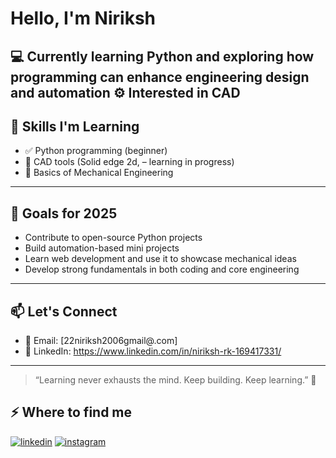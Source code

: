 <h1> Hello, I'm Niriksh 

💻 Currently learning **Python** and exploring how programming can enhance engineering design and automation
⚙️ Interested in **CAD**
---
## 🧠 Skills I'm Learning

* ✅ Python programming (beginner)
* 🚀 CAD tools (Solid edge 2d,  – learning in progress)
* 📘 Basics of Mechanical Engineering
---
## 🎯 Goals for 2025

* Contribute to open-source Python projects
* Build automation-based mini projects
* Learn web development and use it to showcase mechanical ideas
* Develop strong fundamentals in both coding and core engineering
---
## 📫 Let's Connect

* 📧 Email: \[22niriksh2006gmail@.com]
* 🔗 LinkedIn: https://www.linkedin.com/in/niriksh-rk-169417331/
---
> “Learning never exhausts the mind. Keep building. Keep learning.” 🚀
</h1>
<p></p>
<h2>⚡️ Where to find me</h2>
<p><a target="_blank" href="https://www.linkedin.com/in/Niriksh RK" style="display: inline-block;"><img src="https://img.shields.io/badge/linkedin-logo?style=for-the-badge&logo=linkedin&logoColor=white&color=%230a77b6" alt="linkedin" /></a>
<a target="_blank" href="https://www.instagram.com/niriksh._.22" style="display: inline-block;"><img src="https://img.shields.io/badge/instagram-logo?style=for-the-badge&logo=instagram&logoColor=white&color=%23F35369" alt="instagram" /></a></p>




<!--
**Nirux22/Nirux22** is a ✨ _special_ ✨ repository because its `README.md` (this file) appears on your GitHub profile.

Here are some ideas to get you started:

- 🔭 I’m currently working on ...
- 🌱 I’m currently learning ...
- 👯 I’m looking to collaborate on ...
- 🤔 I’m looking for help with ...
- 💬 Ask me about ...
- 📫 How to reach me: ...
- 😄 Pronouns: ...
- ⚡ Fun fact: ...
-->
